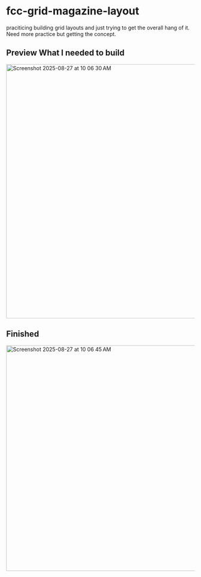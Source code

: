 # fcc-grid-magazine-layout
praciticing building grid layouts and just trying to get the overall hang of it. Need more practice but getting the concept. 

<h2>Preview What I needed to build </h2>
<img width="887" height="678" alt="Screenshot 2025-08-27 at 10 06 30 AM" src="https://github.com/user-attachments/assets/ad97375c-5a32-4871-a419-2b38024f2148" />

<h2>Finished</h2>
<img width="616" height="602" alt="Screenshot 2025-08-27 at 10 06 45 AM" src="https://github.com/user-attachments/assets/a7822e3b-b3c9-46c5-939a-1dd72d310949" />
